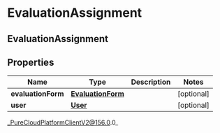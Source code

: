 # EvaluationAssignment

## EvaluationAssignment

## Properties

|Name | Type | Description | Notes|
|------------ | ------------- | ------------- | -------------|
| **evaluationForm** | [**EvaluationForm**](EvaluationForm) |  | [optional] |
| **user** | [**User**](User) |  | [optional] |



_PureCloudPlatformClientV2@156.0.0_
